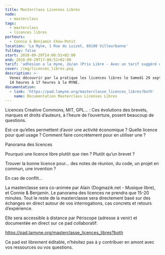 ```yaml
---
title: Masterclass Licenses Libres
node:
  - masterclass
tags:
  - masterclass
  - licences libres
porteurs:
  - Connie & Benjamin Chow-Petit
location: 'La Myne, 1 Rue du Luizet, 69100 Villeurbanne'
fullday: false
start: 2018-09-29T14:00:51+02:00
end: 2018-09-29T17:00:51+02:00
tarif: 'adhesion a la myne, 2e/an (Prix Libre - Avec un tarif suggéré de 20 euros)'
cover: /img/licences_libres.png
description: >-
  Venez découvrir par la pratique les licences libres le Samedi 29 septembre de
  14 heures à 17 heures à la MYNE.
documentation:
  - link: 'https://pad.lamyne.org/masterclasse_licences_libres?both'
    name: Documentation Masterclass Licenses Libres
---
```

Licences Creative Commons, MIT, GPL… : Ces évolutions des brevets, marques et droits d’auteurs, à l’heure de l’ouverture, posent beaucoup de questions.



Est-ce qu’elles permettent d’avoir une activité économique ? Quelle licence pour quel usage ? Comment faire concrètement pour en utiliser une ?



Panorama des licences

Pourquoi une licence libre plutôt que rien ? Plutôt qu’un brevet ?

Trouver la bonne licence pour… des notes de réunion, du code, un projet en commun, une invention ?

En cas de conflit…

La masterclasse sera co-animée par Alain (Dogmazik.net - Musique libre), et Connie & Benjamin. Le panorama des licences ne prendra que 15-20 minutes. Tout le reste de la masterclasse sera directement basé sur des échanges en direct autour de vos interrogations, cas concrets et retours d’expérience.



Elle sera accessible à distance par Périscope (adresse à venir) et documentée en direct sur ce pad collaboratif:

https://pad.lamyne.org/masterclasse_licences_libres?both



Ce pad est librement éditable, n’hésitez pas à y contribuer en amont avec vos ressources ou vos questions.
